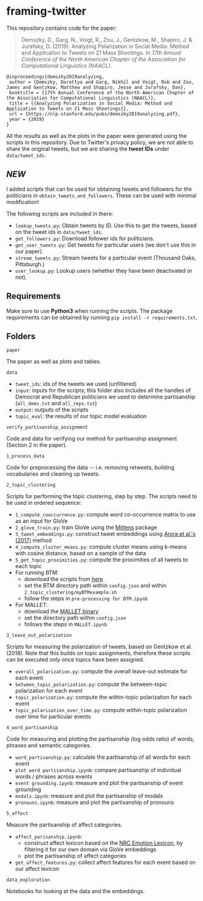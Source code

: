# framing-twitter
This repository contains code for the paper:
> Demszky, D., Garg, N., Voigt, R., Zou, J., Gentzkow, M., Shapiro, J. & Jurafsky, D. (2019). Analyzing Polarization in Social Media: Method and Application to Tweets on 21 Mass Shootings. In _17th Annual Conference of the North American Chapter of the Association for Computational Linguistics (NAACL)_.
```
@inproceedings{demszky2019analyzing,
 author = {Demszky, Dorottya and Garg, Nikhil and Voigt, Rob and Zou, James and Gentzkow, Matthew and Shapiro, Jesse and Jurafsky, Dan},
 booktitle = {17th Annual Conference of the North American Chapter of the Association for Computational Linguistics (NAACL)},
 title = {{Analyzing Polarization in Social Media: Method and Application to Tweets on 21 Mass Shootings}},
 url = {https://nlp.stanford.edu/pubs/demszky2019analyzing.pdf},
 year = {2019}
}
```

All the results as well as the plots in the paper were generated using the scripts in this repository. Due to Twitter's privacy policy, we are not able to share the original tweets, but we are sharing the **tweet IDs** under `data/tweet_ids`.

## *NEW*

I added scripts that can be used for obtaining tweets and followers for the politicians in `obtain_tweets_and_followers`. These can be used with minimal modification!

The following scripts are included in there:

- `lookup_tweets.py`: Obtain tweets by ID. Use this to get the tweets, based on the tweet ids in `data/tweet_ids`.
- `get_followers.py`: Download follower ids for politicians.
- `get_user_tweets.py`: Get tweets for particular users (we don't use this in our paper).
- `stream_tweets.py`:	Stream tweets for a particular event (Thousand Oaks, Pittsburgh.)
- `user_lookup.py`: Lookup users (whether they have been deactivated or not).


## Requirements 

Make sure to use **Python3** when running the scripts. The package requirements can be obtained by running `pip install -r requirements.txt`.

## Folders

`paper`

The paper as well as plots and tables.

`data`

- `tweet_ids`: ids of the tweets we used (unfiltered)
- `input`: inputs for the scripts; this folder also includes all the handles of Democrat and Republican politicians we used to determine partisanship (`all_dems.txt` and `all_reps.txt`)
- `output`: outputs of the scripts
- `topic_eval`: the results of our topic model evaluation

`verify_partisanship_assignment`

Code and data for verifying our method for partisanship assignment (Section 2 in the paper).

`1_process_data`

Code for preprocessing the data -- i.e. removing retweets, building vocabularies and cleaning up tweets.

`2_topic_clustering`

Scripts for performing the topic clustering, step by step. The scripts need to be used in ordered sequence:
- `1_compute_cooccurrence.py`: compute word co-occurrence matrix to use as an input for GloVe
- `2_glove_train.py`: train GloVe using the [Mittens](https://github.com/roamanalytics/mittens) package
- `3_tweet_embeddings.py`: construct tweet embeddings using [Arora et al.'s (2017)](https://github.com/PrincetonML/SIF) method
- `4_compute_cluster_means.py`: compute cluster means using k-means with cosine distance, based on a sample of the data
- `5_get_topic_proximities.py`: compute the proximities of all tweets to each topic
- For running BTM:
    - download the scripts from [here](https://github.com/xiaohuiyan/BTM)
    - set the BTM directory path within `config.json` and within `2_topic_clustering/myBTMexample.sh`
    - follow the steps in `pre-processing for BTM.ipynb`
- For MALLET:
    - download the [MALLET binary](http://mallet.cs.umass.edu/)
    - set the directory path within `config.json`
    - follows the steps in `MALLET.ipynb`

`3_leave_out_polarization`

Scripts for measuring the polarization of tweets, based on Gentzkow et al. (2018). Note that this builds on topic assignments,
therefore these scripts can be executed only once topics have been assigned.
- `overall_polarization.py`: compute the overall leave-out estimate for each event
- `between_topic_polarization.py`: compute the between-topic polarization for each event
- `topic_polarization.py`: compute the within-topic polarization for each event
- `topic_polarization_over_time.py`: compute within-topic polarization over time for particular events

`4_word_partisanship`

Code for measuring and plotting the partisanship (log odds ratio) of words, phrases and semantic categories.
- `word_partisanship.py`: calculate the partisanship of all words for each event
- `plot word partisanship.ipynb`: compare partisanship of individual words / phrases across events
- `event grounding.ipynb`: measure and plot the partisanship of event grounding
- `modals.ipynb`: measure and plot the partisanship of modals
- `pronouns.ipynb`: measure and plot the partisanship of pronouns

`5_affect`

Measure the partisanship of affect categories.
- `affect_parisanship.ipynb`: 
  - construct affect lexicon based on the [NRC Emotion Lexicon](https://saifmohammad.com/WebPages/NRC-Emotion-Lexicon.htm), by filtering it for our own domain via GloVe embeddings
  - plot the partisanship of affect categories
- `get_affect_features.py`: collect affect features for each event based on our affect lexicon

`data_exploration`

Notebooks for looking at the data and the embeddings.
